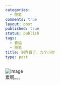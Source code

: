 ```yaml
--- 
categories: 
  - 随笔
comments: true
layout: post
published: true
status: publish
tags: 
  - 春运
  - 随笔
title: 到界首了，九个小时
type: post
---
```

<img style="display:block;margin-right:auto;margin-left:auto;" alt="image" src="/images/uploads/2011/01/wpid-1296374435557.jpg">累啊。。。
